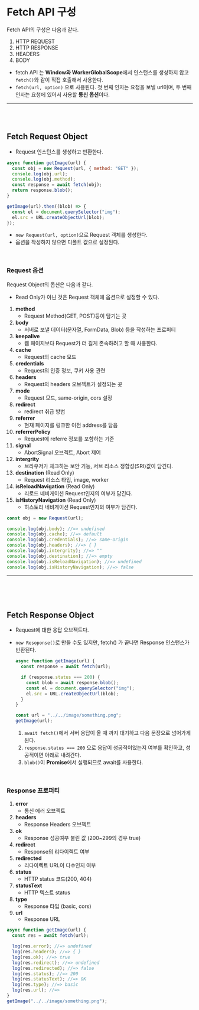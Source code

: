 # Fetch API 구성

Fetch API의 구성은 다음과 같다.

1. HTTP REQUEST
2. HTTP RESPONSE
3. HEADERS
4. BODY

- fetch API 는 **Window와 WorkerGlobalScope**에서 인스턴스를 생성하지 않고 `fetch()`와 같이 직접 호출해서 사용한다.
- `fetch(url, option)` 으로 사용된다. 첫 번째 인자는 요청을 보낼 url이며, 두 번째 인자는 요청에 있어서 사용할 **통신 옵션**이다.

<hr>
<br>
<br>

## Fetch Request Object

- Request 인스턴스를 생성하고 반환한다.

```javascript
async function getImage(url) {
  const obj = new Request(url, { method: "GET" });
  console.log(obj.url);
  console.log(obj.method);
  const response = await fetch(obj);
  return response.blob();
}

getImage(url).then((blob) => {
  const el = document.querySelector("img");
  el.src = URL.createObjectUrl(blob);
});
```

- `new Request(url, option)`으로 Request 객체를 생성한다.
- 옵션을 작성하지 않으면 디폴트 값으로 설정된다.

<br>

### Request 옵션

Request Object의 옵션은 다음과 같다.

- Read Only가 아닌 것은 Request 객체에 옵션으로 설정할 수 있다.

1. **method**
   - Request Method(GET, POST)등이 담기는 곳
2. **body**
   - 서버로 보낼 데이터(문자열, FormData, Blob) 등을 작성하는 프로퍼티
3. **keepalive**
   - 웹 페이지보다 Request가 더 길게 존속하려고 할 때 사용한다.
4. **cache**
   - Request의 cache 모드
5. **credentials**
   - Request의 인증 정보, 쿠키 사용 관련
6. **headers**
   - Request의 headers 오브젝트가 설정되는 곳
7. **mode**
   - Request 모드, same-origin, cors 설정
8. **redirect**
   - redirect 취급 방법
9. **referrer**
   - 현재 페이지를 링크한 이전 address를 담음
10. **referrerPolicy**
    - Request에 referre 정보를 포함하는 기준
11. **signal**
    - AbortSignal 오브젝트, Abort 제어
12. **intergrity**
    - 브라우저가 체크하는 보안 기능, 서브 리소스 정합성(SRI)값이 담긴다.
13. **destination** (Read Only)
    - Request 리소스 타입, image, worker
14. **isReloadNavigation** (Read Only)
    - 리로드 네비게이션 Request인지의 여부가 담긴다.
15. **isHistoryNavigation** (Read Only)
    - 히스토리 네비게이션 Request인지의 여부가 담긴다.

```javascript
const obj = new Request(url);

console.log(obj.body); //=> undefined
console.log(obj.cache); //=> default
console.log(obj.credentials); //=> same-origin
console.log(obj.headers); //=> { }
console.log(obj.intergrity); //=> ""
console.log(obj.destination); //=> empty
console.log(obj.isReloadNavigation); //=> undefined
console.log(obj.isHistoryNavigation); //=> false
```

<hr>
<br>
<br>
<br>

## Fetch Response Object

- Request에 대한 응답 오브젝트다.
- `new Resoponse()`로 만들 수도 있지만, fetch() 가 끝나면 Response 인스턴스가 반환된다.

  ```javascript
  async function getImage(url) {
    const response = await fetch(url);

    if (response.status === 200) {
      const blob = await response.blob();
      const el = document.querySelector("img");
      el.src = URL.createObjectUrl(blob);
    }
  }

  const url = "../../image/something.png";
  getImage(url);
  ```

  1. `await fetch()`에서 서버 응답이 올 때 까지 대기하고 다음 문장으로 넘어가게 된다.
  2. `response.status === 200` 으로 응답이 성공적이었는지 여부를 확인하고, 성공적이면 아래로 내려간다.
  3. `blob()`이 **Promise**에서 실행되므로 await를 사용한다.

<br>

### Response 프로퍼티

1. **error**
   - 통신 에러 오브젝트
2. **headers**
   - Response Headers 오브젝트
3. **ok**
   - Response 성공여부 불린 값 (200~299의 경우 true)
4. **redirect**
   - Response의 리다이렉트 여부
5. **redirected**
   - 리다이렉트 URL이 다수인지 여부
6. **status**
   - HTTP status 코드(200, 404)
7. **statusText**
   - HTTP 텍스트 status
8. **type**
   - Response 타입 (basic, cors)
9. **url**
   - Response URL

```javascript
async function getImage(url) {
  const res = await fetch(url);

  log(res.error); //=> undefined
  log(res.headers); //=> { }
  log(res.ok); //=> true
  log(res.redirect); //=> undefined
  log(res.redirected); //=> false
  log(res.status); //=> 200
  log(res.statusText); //=> OK
  log(res.type); //=> basic
  log(res.url); //=>
}
getImage("../../image/something.png");
```
